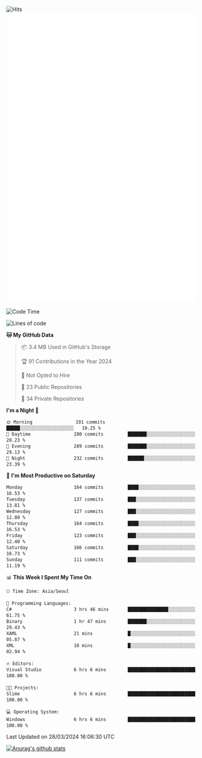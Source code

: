 ![Hits](https://hits.seeyoufarm.com/api/count/incr/badge.svg?url=https%3A%2F%2Fgithub.com%2Fkokose1234&count_bg=%2379C83D&title_bg=%23555555&icon=apple.svg&icon_color=%23E7E7E7&title=hits&edge_flat=false)
<br/>
![Metrics](https://github.com/kokose1234/kokose1234/blob/main/github-metrics.svg)

<!--START_SECTION:waka-->
![Code Time](http://img.shields.io/badge/Code%20Time-1%2C148%20hrs%2022%20mins-blue)

![Lines of code](https://img.shields.io/badge/From%20Hello%20World%20I%27ve%20Written-2.8%20million%20lines%20of%20code-blue)

**🐱 My GitHub Data** 

> 📦 3.4 MB Used in GitHub's Storage 
 > 
> 🏆 91 Contributions in the Year 2024
 > 
> 🚫 Not Opted to Hire
 > 
> 📜 23 Public Repositories 
 > 
> 🔑 34 Private Repositories 
 > 
**I'm a Night 🦉** 

```text
🌞 Morning                191 commits         █████░░░░░░░░░░░░░░░░░░░░   19.25 % 
🌆 Daytime                280 commits         ███████░░░░░░░░░░░░░░░░░░   28.23 % 
🌃 Evening                289 commits         ███████░░░░░░░░░░░░░░░░░░   29.13 % 
🌙 Night                  232 commits         ██████░░░░░░░░░░░░░░░░░░░   23.39 % 
```
📅 **I'm Most Productive on Saturday** 

```text
Monday                   164 commits         ████░░░░░░░░░░░░░░░░░░░░░   16.53 % 
Tuesday                  137 commits         ███░░░░░░░░░░░░░░░░░░░░░░   13.81 % 
Wednesday                127 commits         ███░░░░░░░░░░░░░░░░░░░░░░   12.80 % 
Thursday                 164 commits         ████░░░░░░░░░░░░░░░░░░░░░   16.53 % 
Friday                   123 commits         ███░░░░░░░░░░░░░░░░░░░░░░   12.40 % 
Saturday                 166 commits         ████░░░░░░░░░░░░░░░░░░░░░   16.73 % 
Sunday                   111 commits         ███░░░░░░░░░░░░░░░░░░░░░░   11.19 % 
```


📊 **This Week I Spent My Time On** 

```text
🕑︎ Time Zone: Asia/Seoul

💬 Programming Languages: 
C#                       3 hrs 46 mins       ███████████████░░░░░░░░░░   61.75 % 
Binary                   1 hr 47 mins        ███████░░░░░░░░░░░░░░░░░░   29.43 % 
XAML                     21 mins             █░░░░░░░░░░░░░░░░░░░░░░░░   05.87 % 
XML                      10 mins             █░░░░░░░░░░░░░░░░░░░░░░░░   02.94 % 

🔥 Editors: 
Visual Studio            6 hrs 6 mins        █████████████████████████   100.00 % 

🐱‍💻 Projects: 
Slime                    6 hrs 6 mins        █████████████████████████   100.00 % 

💻 Operating System: 
Windows                  6 hrs 6 mins        █████████████████████████   100.00 % 
```


 Last Updated on 28/03/2024 16:06:30 UTC
<!--END_SECTION:waka-->

[![Anurag's github stats](https://github-readme-stats.vercel.app/api?username=kokose1234&theme=dracula)](https://github.com/anuraghazra/github-readme-stats)



	
